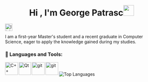 <h1 align="center"><b>Hi , I'm George Patrasc</b><img src="https://media.giphy.com/media/hvRJCLFzcasrR4ia7z/giphy.gif" width="35"></h1>
<a href='https://www.linkedin.com/in/ferencz-carnu/'><img align='left' alt="linkedin" src="./assets/linkedin.svg" height='24px'/></a>
</br></br>
I am a first-year Master's student and a recent graduate in Computer Science, eager to apply the knowledge gained during my studies.
  
### 🔨 Languages and Tools:
<a href="https://www.cplusplus.com" target="_blank"><img align="left" alt="C++" height ="42px" src="https://raw.githubusercontent.com/rahul-jha98/github_readme_icons/main/language_and_tools/square/c++/c++.svg"></a>
<a href="https://qt.io" target="_blank"><img align="left" alt="Qt" height ="42px" src="https://upload.wikimedia.org/wikipedia/commons/0/0b/Qt_logo_2016.svg" width="40px"></a>
<a href="https://git-scm.com/" target="_blank"> <img src="https://raw.githubusercontent.com/rahul-jha98/github_readme_icons/main/language_and_tools/square/git-scm/git-scm.svg" align="left" alt="git" height='42px'/> </a>
<a href="https://git-scm.com/" target="_blank"> <img src="https://github.com/opencv/opencv/wiki/logo/OpenCV_logo_no_text.png" align="left" alt="git" height='42px'/> </a>

<br>

![Top Languages](https://github-readme-stats.vercel.app/api/top-langs/?username=patrasc-george&layout=compact&theme=dark&size_weight=1&count_weight=0)
